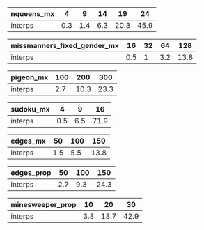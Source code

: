 
| nqueens_mx   |   4 |   9 |   14 |   19 |   24 |
|--------------|-----|-----|------|------|------|
| interps      | 0.3 | 1.4 |  6.3 | 20.3 | 45.9 |

| missmanners_fixed_gender_mx   |   16 |   32 |   64 |   128 |
|-------------------------------|------|------|------|-------|
| interps                       |  0.5 |    1 |  3.2 |  13.8 |

| pigeon_mx   |   100 |   200 |   300 |
|-------------|-------|-------|-------|
| interps     |   2.7 |  10.3 |  23.3 |

| sudoku_mx   |   4 |   9 |   16 |
|-------------|-----|-----|------|
| interps     | 0.5 | 6.5 | 71.9 |

| edges_mx   |   50 |   100 |   150 |
|------------|------|-------|-------|
| interps    |  1.5 |   5.5 |  13.8 |

| edges_prop   |   50 |   100 |   150 |
|--------------|------|-------|-------|
| interps      |  2.7 |   9.3 |  24.3 |

| minesweeper_prop   |   10 |   20 |   30 |
|--------------------|------|------|------|
| interps            |  3.3 | 13.7 | 42.9 |
